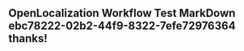 <properties
ms.topic="hero-topic"
ms.test1="hero-topic"
ms.test2="test"/>


## OpenLocalization Workflow Test MarkDown ebc78222-02b2-44f9-8322-7efe72976364 thanks!



<!--HONumber=Sep16_HO1-->


